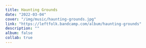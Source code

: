 ```yaml
---
title: Haunting Grounds
date: "2022-03-04"
cover: "/img/music/haunting-grounds.jpg"
link: "https://leftfolk.bandcamp.com/album/haunting-grounds"
description: ""
album: false
collab: true
---
```

